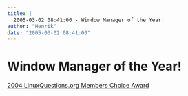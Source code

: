 ```yaml
---
title: |
  2005-03-02 08:41:00 - Window Manager of the Year!
author: "Henrik"
date: "2005-03-02 08:41:00"
---
```


# Window Manager of the Year!

<a href="http://www.linuxquestions.org/questions/t272101.html">2004 LinuxQuestions.org Members Choice Award </a>




